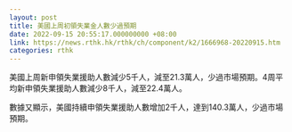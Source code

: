 ```yaml
---
layout: post
title: 美國上周初領失業金人數少過預期
date: 2022-09-15 20:55:17.000000000 +08:00
link: https://news.rthk.hk/rthk/ch/component/k2/1666968-20220915.htm
categories: rthk
---
```


美國上周新申領失業援助人數減少5千人，減至21.3萬人，少過市場預期。4周平均新申領失業援助人數減少8千人，減至22.4萬人。

數據又顯示，美國持續申領失業援助人數增加2千人，達到140.3萬人，少過市場預期。
